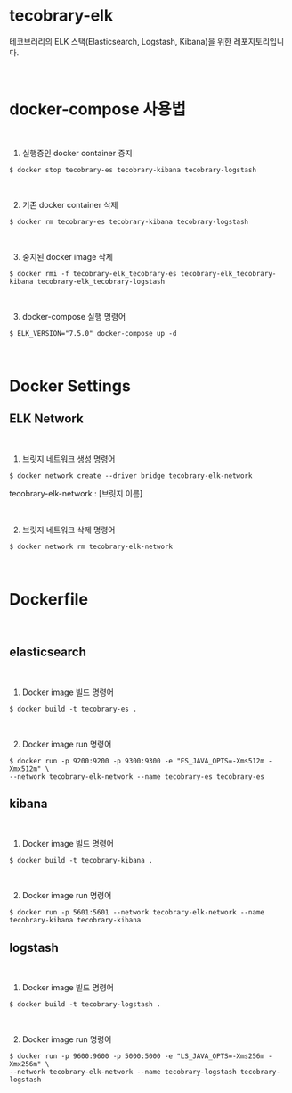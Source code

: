 # tecobrary-elk
테코브러리의 ELK 스택(Elasticsearch, Logstash, Kibana)을 위한 레포지토리입니다.

<br>

# docker-compose 사용법
<br>

1. 실행중인 docker container 중지
```shell script
$ docker stop tecobrary-es tecobrary-kibana tecobrary-logstash 
```
<br>

2. 기존 docker container 삭제
```shell script
$ docker rm tecobrary-es tecobrary-kibana tecobrary-logstash 
```

<br>

3. 중지된 docker image 삭제
```shell script
$ docker rmi -f tecobrary-elk_tecobrary-es tecobrary-elk_tecobrary-kibana tecobrary-elk_tecobrary-logstash
```
<br>

3. docker-compose 실행 명령어
```shell script
$ ELK_VERSION="7.5.0" docker-compose up -d
```
<br>

# Docker Settings

## ELK Network
<br>

1. 브릿지 네트워크 생성 명령어
```shell script
$ docker network create --driver bridge tecobrary-elk-network
```
tecobrary-elk-network : [브릿지 이름]

<br>

2. 브릿지 네트워크 삭제 명령어
```shell script
$ docker network rm tecobrary-elk-network
```

<br>

# Dockerfile
<br>

## elasticsearch
<br>

1. Docker image 빌드 명령어
```shell script
$ docker build -t tecobrary-es .
```
<br>

2. Docker image run 명령어

```shell script
$ docker run -p 9200:9200 -p 9300:9300 -e "ES_JAVA_OPTS=-Xms512m -Xmx512m" \
--network tecobrary-elk-network --name tecobrary-es tecobrary-es 
```

## kibana
<br>

1. Docker image 빌드 명령어
```shell script
$ docker build -t tecobrary-kibana .
```
<br>

2. Docker image run 명령어

```shell script
$ docker run -p 5601:5601 --network tecobrary-elk-network --name tecobrary-kibana tecobrary-kibana
```

## logstash
<br>

1. Docker image 빌드 명령어
```shell script
$ docker build -t tecobrary-logstash .
```

<br>

2. Docker image run 명령어

```shell script
$ docker run -p 9600:9600 -p 5000:5000 -e "LS_JAVA_OPTS=-Xms256m -Xmx256m" \
--network tecobrary-elk-network --name tecobrary-logstash tecobrary-logstash
```
